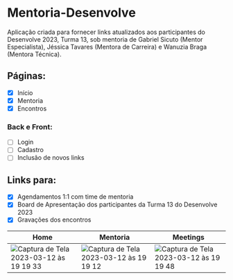 # Mentoria-Desenvolve
Aplicação criada para fornecer links atualizados aos participantes do Desenvolve 2023, Turma 13, sob mentoria de Gabriel Sicuto (Mentor Especialista), Jéssica Tavares (Mentora de Carreira) e Wanuzia Braga (Mentora Técnica).

## Páginas:
- [x] Início
- [x] Mentoria
- [x] Encontros
### Back e Front:
- [ ] Login
- [ ] Cadastro
- [ ] Inclusão de novos links

## Links para:
- [x] Agendamentos 1:1 com time de mentoria
- [x] Board de Apresentação dos participantes da Turma 13 do Desenvolve 2023
- [x] Gravações dos encontros

|Home|Mentoria|Meetings
|-|-|-|
|![Captura de Tela 2023-03-12 às 19 19 33](https://user-images.githubusercontent.com/98324557/224577407-8d5e2df2-b200-4264-bfda-276200a54663.png)|![Captura de Tela 2023-03-12 às 19 19 12](https://user-images.githubusercontent.com/98324557/224577410-3e1bb129-1cfc-4660-9643-9717027af5d9.png)|![Captura de Tela 2023-03-12 às 19 19 48](https://user-images.githubusercontent.com/98324557/224577417-5a5c9a1f-53d1-4c4a-bb9c-be5b021976c0.png)|
